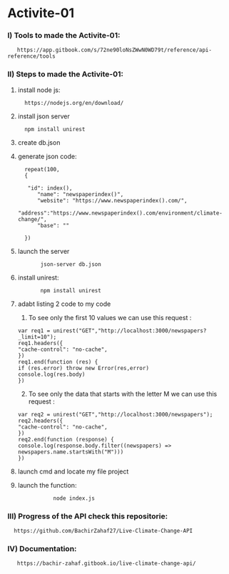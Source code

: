 # Activite-01
      
### I) Tools to made the Activite-01:
       
       https://app.gitbook.com/s/72ne90loNsZWwN0WD79t/reference/api-reference/tools
       
### II) Steps to made the Activite-01:

1) install node js:

         https://nodejs.org/en/download/

2) install json server
         
         npm install unirest
         
3) create db.json
4) generate json code:

         repeat(100, 
         {
		
  	      "id": index(),
             "name": "newspaperindex()",
             "website": "https://www.newspaperindex().com/",
             "address":"https://www.newspaperindex().com/environment/climate-change/",
             "base": ""

         })
              
5) launch the server 

              json-server db.json
              
6) install unirest:
              
              npm install unirest
              
7) adabt listing 2 code to my code

      1) To see only the first 10 values we can use this request :

       var req1 = unirest("GET","http://localhost:3000/newspapers?_limit=10");
       req1.headers({
       "cache-control": "no-cache",
       })
       req1.end(function (res) {
       if (res.error) throw new Error(res,error)
       console.log(res.body)
       })
       
      2) To see only the data that starts with the letter M we can use this request :
      
       var req2 = unirest("GET","http://localhost:3000/newspapers");
       req2.headers({
       "cache-control": "no-cache",
       })
       req2.end(function (response) {
       console.log(response.body.filter((newspapers) => newspapers.name.startsWith("M")))
       }) 
       
8) launch cmd and locate my file project
9) launch the function:
                  
                  node index.js      

       
### III) Progress of the API check this repositorie:

      https://github.com/BachirZahaf27/Live-Climate-Change-API
      
      
### IV) Documentation:

       https://bachir-zahaf.gitbook.io/live-climate-change-api/
       

